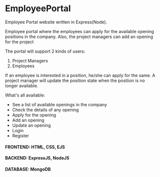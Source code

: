 # EmployeePortal
Employee Portal website written in Express(Node).

Employee portal where the employees can apply for the available opening positions in the company. Also, the project managers can add an opening for the project

The portal will support 2 kinds of users:
1. Project Managers
2. Employees

If an employee is interested in a position, he/she can apply for the same.
A project manager will update the position state when the position is no longer available.

What's all available:

* See a list of available openings in the company
* Check the details of any opening
* Apply for the opening
* Add an opening
* Update an opening
* Login
* Register

#### FRONTEND:  HTML, CSS, EJS

#### BACKEND:   ExpressJS, NodeJS

#### DATABASE:  MongoDB




